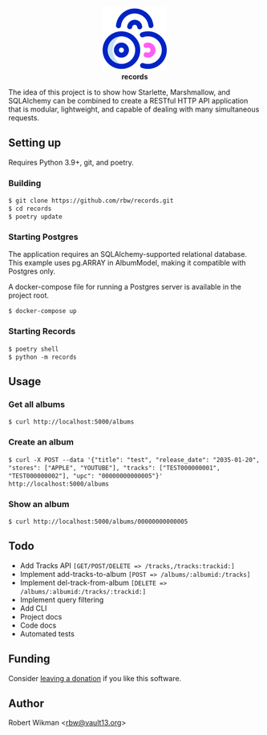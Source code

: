 <div style="text-align:center">
  <img alt="" width="128" height="128" src="extras/records.png">
  <span style="font-weight:bold;display:block;">records</span>
</div>

The idea of this project is to show how Starlette, Marshmallow, 
and SQLAlchemy can be combined to create a RESTful HTTP API 
application that is modular, lightweight, and capable of dealing 
with many simultaneous requests.

## Setting up

Requires Python 3.9+, git, and poetry.

### Building

```
$ git clone https://github.com/rbw/records.git
$ cd records
$ poetry update
```

### Starting Postgres

The application requires an SQLAlchemy-supported relational database. This example uses pg.ARRAY in AlbumModel, making it compatible with Postgres only.

A docker-compose file for running a Postgres server is available in the project root.

```
$ docker-compose up
```

### Starting Records 

```
$ poetry shell
$ python -m records
```

## Usage

### Get all albums
```
$ curl http://localhost:5000/albums
```

### Create an album
```
$ curl -X POST --data '{"title": "test", "release_date": "2035-01-20", "stores": ["APPLE", "YOUTUBE"], "tracks": ["TEST000000001", "TEST000000002"], "upc": "00000000000005"}' http://localhost:5000/albums
```

### Show an album
```
$ curl http://localhost:5000/albums/00000000000005
```


## Todo

- Add Tracks API `[GET/POST/DELETE => /tracks,/tracks:trackid:]`
- Implement add-tracks-to-album `[POST => /albums/:albumid:/tracks]`
- Implement del-track-from-album `[DELETE => /albums/:albumid:/tracks/:trackid:]`
- Implement query filtering
- Add CLI
- Project docs
- Code docs
- Automated tests

## Funding

Consider [leaving a donation](https://paypal.vault13.org) if you like this software.

## Author

Robert Wikman \<rbw@vault13.org\>
